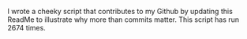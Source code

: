 I wrote a cheeky script that contributes to my Github by updating this ReadMe to illustrate why more than commits matter. This script has run 2674 times.